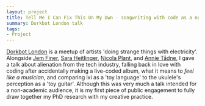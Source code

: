 ```yaml
---
layout: project
title: Tell Me I Can Fix This On My Own - songwriting with code as a non-programmer
summary: Dorkbot London talk
tags:
- Project
---
```


[Dorkbot London](http://dorkbotlondon.org) is a meetup of artists 'doing strange things with electricity'. Alongside [Jem Finer](http://longplayer.org), [Sara Heitlinger](http://connectedseed.org), [Nicola Plant](http://nicolaplant.co.uk), and [Annie Tådne](http://tadne.se), I gave a talk about alienation from the tech industry, falling back in love with coding after accidentally making a live-coded album, what it means to *feel like a musician*, and comparing ixi as a 'toy language' to the ukulele's perception as a 'toy guitar'. Although this was very much a talk intended for a non-academic audience, it is my first piece of public engagement to fully draw together my PhD research with my creative practice.
